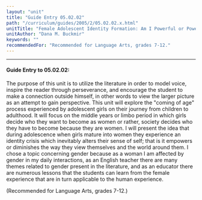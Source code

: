 ```yaml
---
layout: "unit"
title: "Guide Entry 05.02.02"
path: "/curriculum/guides/2005/2/05.02.02.x.html"
unitTitle: "Female Adolescent Identity Formation: Am I Powerful or Powerless?"
unitAuthor: "Dana M. Buckmir"
keywords: ""
recommendedFor: "Recommended for Language Arts, grades 7-12."
---
```

<body>
<hr/>
 <h4>
  Guide Entry to 05.02.02:
 </h4>
 <p>
  The purpose of this unit is to utilize the literature in order to model voice, inspire the reader through perseverance, and encourage the student to make a connection outside himself, in other words to view the larger picture as an attempt to gain perspective. This unit will explore the "coming of age" process experienced by adolescent girls on their journey from children to adulthood. It will focus on the middle years or limbo period in which girls decide who they want to become as women or rather, society decides who they have to become because they are women. I will present the idea that during adolescence when girls mature into women they experience an identity crisis which inevitably alters their sense of self; that is it empowers or diminishes the way they view themselves and the world around them. I chose a topic concerning gender because as a woman I am affected by gender in my daily interactions, as an English teacher there are many themes related to gender present in the literature, and as an educator there are numerous lessons that the students can learn from the female experience that are in turn applicable to the human experience.
 </p>
<p>
  (Recommended for Language Arts, grades 7-12.)
 </p>

</body>